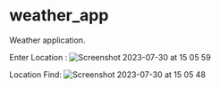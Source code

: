 # weather_app

Weather application.

Enter Location :
![Screenshot 2023-07-30 at 15 05 59](https://github.com/6teendollars/weather_app/assets/91662992/768ddee3-c9ee-4127-8a26-a38730238cfa)

Location Find:
![Screenshot 2023-07-30 at 15 05 48](https://github.com/6teendollars/weather_app/assets/91662992/7705f1e1-a988-47d2-8f6e-63e4f0f6eaa4)
